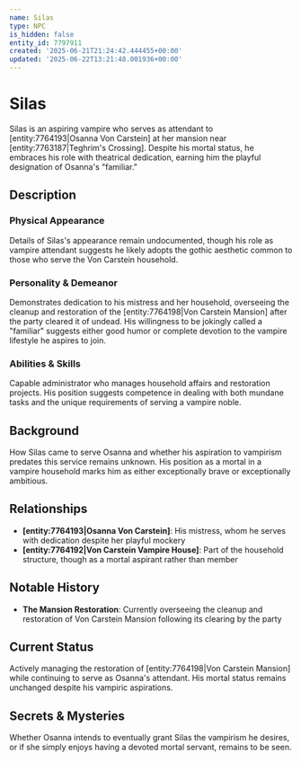 ```yaml
---
name: Silas
type: NPC
is_hidden: false
entity_id: 7797911
created: '2025-06-21T21:24:42.444455+00:00'
updated: '2025-06-22T13:21:48.001936+00:00'
---
```


# Silas

Silas is an aspiring vampire who serves as attendant to [entity:7764193|Osanna Von Carstein] at her mansion near [entity:7763187|Teghrim's Crossing]. Despite his mortal status, he embraces his role with theatrical dedication, earning him the playful designation of Osanna's "familiar."

## Description

### Physical Appearance

Details of Silas's appearance remain undocumented, though his role as vampire attendant suggests he likely adopts the gothic aesthetic common to those who serve the Von Carstein household.

### Personality & Demeanor

Demonstrates dedication to his mistress and her household, overseeing the cleanup and restoration of the [entity:7764198|Von Carstein Mansion] after the party cleared it of undead. His willingness to be jokingly called a "familiar" suggests either good humor or complete devotion to the vampire lifestyle he aspires to join.

### Abilities & Skills

Capable administrator who manages household affairs and restoration projects. His position suggests competence in dealing with both mundane tasks and the unique requirements of serving a vampire noble.

## Background

How Silas came to serve Osanna and whether his aspiration to vampirism predates this service remains unknown. His position as a mortal in a vampire household marks him as either exceptionally brave or exceptionally ambitious.

## Relationships

- **[entity:7764193|Osanna Von Carstein]**: His mistress, whom he serves with dedication despite her playful mockery
- **[entity:7764192|Von Carstein Vampire House]**: Part of the household structure, though as a mortal aspirant rather than member

## Notable History

- **The Mansion Restoration**: Currently overseeing the cleanup and restoration of Von Carstein Mansion following its clearing by the party

## Current Status

Actively managing the restoration of [entity:7764198|Von Carstein Mansion] while continuing to serve as Osanna's attendant. His mortal status remains unchanged despite his vampiric aspirations.

## Secrets & Mysteries

Whether Osanna intends to eventually grant Silas the vampirism he desires, or if she simply enjoys having a devoted mortal servant, remains to be seen.